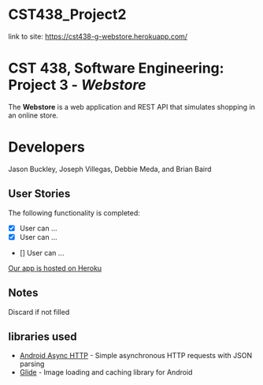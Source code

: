 # CST438_Project2

link to site: https://cst438-g-webstore.herokuapp.com/

# CST 438, Software Engineering: Project 3 - *Webstore*

The **Webstore** is a web application and REST API that simulates
shopping in an online store.

# Developers
Jason Buckley, Joseph Villegas, Debbie Meda, and Brian Baird

## User Stories

The following functionality is completed:

- [x] User can ...
- [x] User can ...
- [] User can ...

<a class="link" 
   href="https://github.com/JasonBuckley/CST438_Project2" 
   target="_blank"
   aria-label="View source on GitHub">
   Our app is hosted on Heroku <i class="fa fa-github" aria-hidden="true"></i>
</a>

## Notes
Discard if not filled

## libraries used

- [Android Async HTTP](https://github.com/codepath/CPAsyncHttpClient) - Simple asynchronous HTTP requests with JSON parsing
- [Glide](https://github.com/bumptech/glide) - Image loading and caching library for Android

